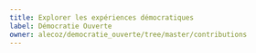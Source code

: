 ```yaml
---
title: Explorer les expériences démocratiques
label: Démocratie Ouverte
owner: alecoz/democratie_ouverte/tree/master/contributions
---
```

